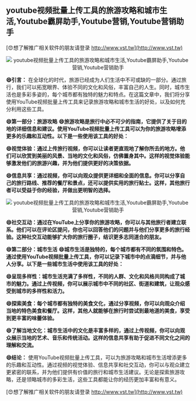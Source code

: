 ## **youtube视频批量上传工具的旅游攻略和城市生活,Youtube霸屏助手,Youtube营销,Youtube营销助手**

[😍想了解推广相关软件的朋友请登录 http://www.vst.tw](http://www.vst.tw)

 <center><img src="https://vst.tw/MP4/tuiguang/png/4.png" alt="youtube视频批量上传工具的旅游攻略和城市生活,Youtube霸屏助手,Youtube营销,Youtube营销助手"></center>

**😄引言：**
在全球化的时代，旅游已经成为人们生活中不可或缺的一部分。通过旅行，我们可以拓宽眼界、体验不同的文化和风俗，丰富自己的人生。同时，城市生活也是多彩多姿的，每个城市都有独特的魅力和特点。在这篇文章中，我们将分享使用YouTube视频批量上传工具来记录旅游攻略和城市生活的好处，以及如何充分利用这些工具。

**😄第一部分：旅游攻略**
**😄旅游攻略是旅行中必不可少的指南，它提供了关于目的地的详细信息和建议。使用YouTube视频批量上传工具可以为你的旅游攻略增添更多的乐趣和互动性。以下是一些使用该工具的好处：**

**😄视觉体验：通过上传旅行视频，你可以让读者更直观地了解你所去的地方。他们可以欣赏到美丽的风景、当地的文化和风俗，仿佛置身其中。这样的视觉体验能够激发他们的旅游兴趣，并为他们提供更好的决策依据。**

**😄信息共享：通过视频，你可以向观众提供更详细和全面的信息。你可以分享自己的旅行路线、推荐的餐厅和景点，还可以提供实用的旅行贴士。这样，其他旅行者可以受益于你的经验，并做出更明智的选择。**

 <center><img src="https://vst.tw/MP4/tuiguang/png/4.png" alt="youtube视频批量上传工具的旅游攻略和城市生活,Youtube霸屏助手,Youtube营销,Youtube营销助手"></center>

**😄社交互动：通过在YouTube上分享你的旅游攻略，你可以与其他旅行者建立联系。他们可以在评论区提问，你也可以回答他们的问题并与他们分享更多的旅行经验。这种社交互动能够扩大你的旅行圈子，结识更多志同道合的朋友。**

**😄第二部分：城市生活**
**😄城市生活是独特的，每个城市都有不同的氛围和特色。通过使用YouTube视频批量上传工具，你可以记录下城市中的点滴细节，并与他人分享。以下是一些城市生活中使用该工具的好处：**

**😄呈现多样性：城市生活充满了多样性，不同的人群、文化和风格共同构成了城市的魅力。通过上传视频，你可以展示城市中不同的社区、街道和建筑，让观众感受到城市的多样性和活力。**

**😄探索美食：每个城市都有独特的美食文化，通过分享视频，你可以向观众介绍当地的特色美食和餐厅。这样，其他人就能够在旅行时尝试到最地道的美食，享受到更丰富的味蕾体验。**

**😄了解当地文化：城市生活中的文化是丰富多样的，通过上传视频，你可以向观众展示当地的艺术、音乐和传统活动。这样的信息共享有助于促进不同文化之间的理解和交流。**

**😄结论：**
使用YouTube视频批量上传工具，可以为旅游攻略和城市生活增添更多的乐趣和互动性。通过视频的视觉体验、信息共享和社交互动，你可以与观众建立更紧密的联系，并为他们提供有价值的旅行和城市生活建议。无论是探索旅游攻略，还是领略城市的多彩生活，这些工具都能让你的经历更加丰富和有意义。

[😍想了解推广相关软件的朋友请登录 http://www.vst.tw](http://www.vst.tw)



